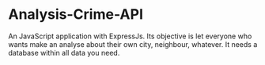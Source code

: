 # Analysis-Crime-API
An JavaScript application with ExpressJs. Its objective is let everyone who wants make an analyse about their own city, neighbour, whatever. It needs a database within all data you need. 
